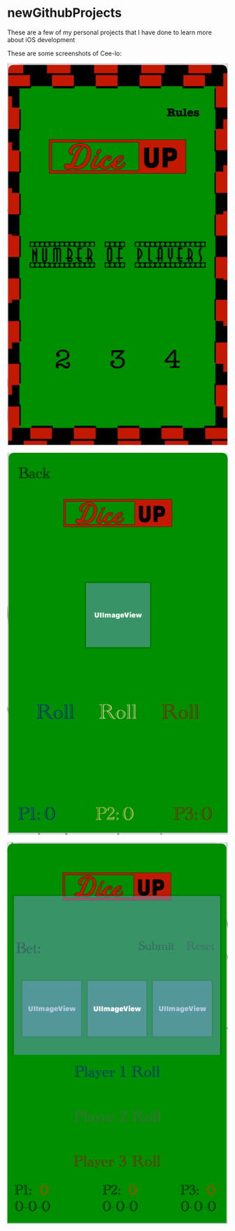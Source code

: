 # newGithubProjects
These are a few of my personal projects that I have done to learn more about iOS development 


These are some screenshots of Cee-lo: 

![](Screen%20Shot%202020-01-19%20at%209.31.20%20PM.png)

![](Screen%20Shot%202020-01-19%20at%209.31.38%20PM.png)

![](Screen%20Shot%202020-01-19%20at%209.31.57%20PM.png)



